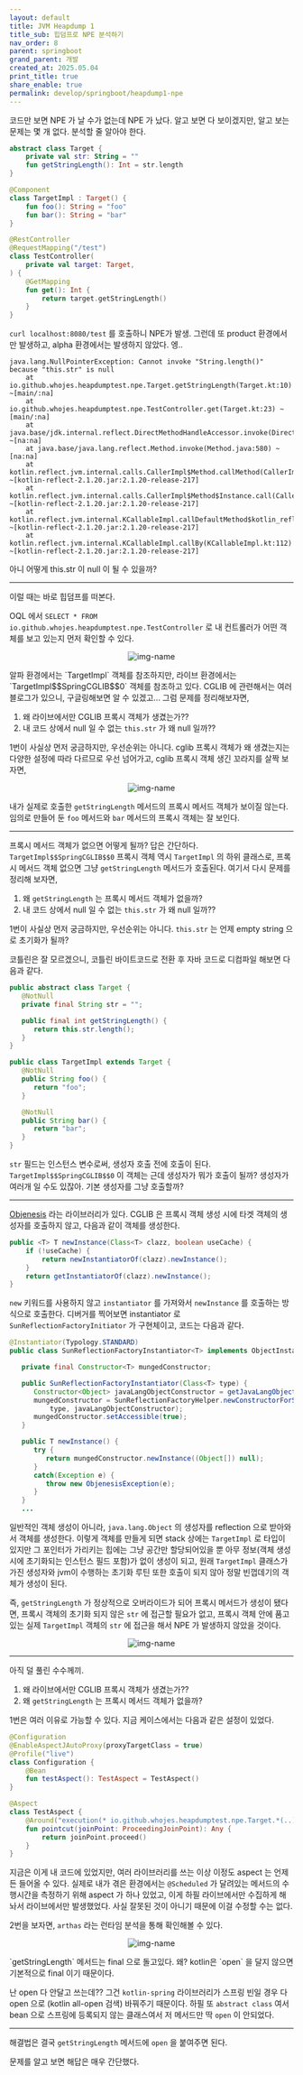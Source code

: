```yaml
---
layout: default
title: JVM Heapdump 1
title_sub: 힙덤프로 NPE 분석하기
nav_order: 8
parent: springboot
grand_parent: 개발 
created_at: 2025.05.04
print_title: true
share_enable: true
permalink: develop/springboot/heapdump1-npe
---
```


코드만 보면 NPE 가 날 수가 없는데 NPE 가 났다. 알고 보면 다 보이겠지만, 알고 보는 문제는 몇 개 없다. 분석할 줄 알아야 한다.  
  
```kotlin
abstract class Target {
    private val str: String = ""
    fun getStringLength(): Int = str.length
}

@Component
class TargetImpl : Target() {
	fun foo(): String = "foo"
	fun bar(): String = "bar"
}

@RestController
@RequestMapping("/test")
class TestController(
    private val target: Target,
) {
    @GetMapping
    fun get(): Int {
        return target.getStringLength()
    }
}
``` 

`curl localhost:8080/test` 를 호출하니 NPE가 발생. 
그런데 또 product 환경에서만 발생하고, alpha 환경에서는 발생하지 않았다. 엥.. 

```
java.lang.NullPointerException: Cannot invoke "String.length()" because "this.str" is null
	at io.github.whojes.heapdumptest.npe.Target.getStringLength(Target.kt:10) ~[main/:na]
	at io.github.whojes.heapdumptest.npe.TestController.get(Target.kt:23) ~[main/:na]
	at java.base/jdk.internal.reflect.DirectMethodHandleAccessor.invoke(DirectMethodHandleAccessor.java:103) ~[na:na]
	at java.base/java.lang.reflect.Method.invoke(Method.java:580) ~[na:na]
	at kotlin.reflect.jvm.internal.calls.CallerImpl$Method.callMethod(CallerImpl.kt:97) ~[kotlin-reflect-2.1.20.jar:2.1.20-release-217]
	at kotlin.reflect.jvm.internal.calls.CallerImpl$Method$Instance.call(CallerImpl.kt:113) ~[kotlin-reflect-2.1.20.jar:2.1.20-release-217]
	at kotlin.reflect.jvm.internal.KCallableImpl.callDefaultMethod$kotlin_reflection(KCallableImpl.kt:207) ~[kotlin-reflect-2.1.20.jar:2.1.20-release-217]
	at kotlin.reflect.jvm.internal.KCallableImpl.callBy(KCallableImpl.kt:112) ~[kotlin-reflect-2.1.20.jar:2.1.20-release-217]
```

아니 어떻게 this.str 이 null 이 될 수 있을까?  
  
  
---  
이럴 때는 바로 힙덤프를 떠본다.  
  
OQL 에서 `SELECT * FROM io.github.whojes.heapdumptest.npe.TestController` 로 내 컨트롤러가 어떤 객체를 보고 있는지 먼저 확인할 수 있다.  

<p align="center">
  <img alt="img-name" src="/assets/images/heapdump/1_npe_1.png" class="content-image-1"><br>
</p>
알파 환경에서는 `TargetImpl` 객체를 참조하지만, 라이브 환경에서는 `TargetImpl$$SpringCGLIB$$0` 객체를 참조하고 있다. CGLIB 에 관련해서는 여러 블로그가 있으니, 구글링해보면 알 수 있겠고... 그럼 문제를 정리해보자면,

1. 왜 라이브에서만 CGLIB 프록시 객체가 생겼는가??  
2. 내 코드 상에서 null 일 수 없는 `this.str` 가 왜 null 일까??  
  
1번이 사실상 먼저 궁금하지만, 우선순위는 아니다. cglib 프록시 객체가 왜 생겼는지는 다양한 설정에 따라 다르므로 우선 넘어가고, cglib 프록시 객체 생긴 꼬라지를 살짝 보자면,
<p align="center">
  <img alt="img-name" src="/assets/images/heapdump/1_npe_2.png" class="content-image-1"><br>
</p>

내가 실제로 호출한 `getStringLength` 메서드의 프록시 메서드 객체가 보이질 않는다. 임의로 만들어 둔 `foo` 메서드와 `bar` 메서드의 프록시 객체는 잘 보인다.  
  
  
---  
프록시 메서드 객체가 없으면 어떻게 될까? 답은 간단하다. `TargetImpl$$SpringCGLIB$$0` 프록시 객체 역시 `TargetImpl` 의 하위 클래스로, 프록시 메서드 객체 없으면 그냥 `getStringLength` 메서드가 호출된다. 여기서 다시 문제를 정리해 보자면, 
  
1. 왜 `getStringLength` 는 프록시 메서드 객체가 없을까?  
2. 내 코드 상에서 null 일 수 없는 `this.str` 가 왜 null 일까??  
  
1번이 사실상 먼저 궁금하지만, 우선순위는 아니다. `this.str` 는 언제 empty string 으로 초기화가 될까? 

코틀린은 잘 모르겠으니, 코틀린 바이트코드로 전환 후 자바 코드로 디컴파일 해보면 다음과 같다.  

```java 
public abstract class Target {
   @NotNull
   private final String str = "";

   public final int getStringLength() {
      return this.str.length();
   }
}

public class TargetImpl extends Target {
   @NotNull
   public String foo() {
      return "foo";
   }

   @NotNull
   public String bar() {
      return "bar";
   }
}
```
  
`str` 필드는 인스턴스 변수로써, 생성자 호출 전에 호출이 된다. `TargetImpl$$SpringCGLIB$$0` 이 객체는 근데 생성자가 뭐가 호출이 될까? 생성자가 여러개 일 수도 있잖아. 기본 생성자를 그냥 호출할까?  
  
--- 
  
[Objenesis](https://github.com/spring-projects/spring-framework/blob/6.1.x/spring-core/src/main/java/org/springframework/objenesis/SpringObjenesis.java) 라는 라이브러리가 있다. CGLIB 은 프록시 객체 생성 시에 타겟 객체의 생성자를 호출하지 않고, 다음과 같이 객체를 생성한다. 
```java
public <T> T newInstance(Class<T> clazz, boolean useCache) {
	if (!useCache) {
		return newInstantiatorOf(clazz).newInstance();
	}
	return getInstantiatorOf(clazz).newInstance();
}
```

`new` 키워드를 사용하지 않고 `instantiator` 를 가져와서 `newInstance` 를 호출하는 방식으로 호출한다. 디버거를 찍어보면 instantiator 로 `SunReflectionFactoryInitiator` 가  구현체이고, 코드는 다음과 같다.  

```java
@Instantiator(Typology.STANDARD)
public class SunReflectionFactoryInstantiator<T> implements ObjectInstantiator<T> {

   private final Constructor<T> mungedConstructor;

   public SunReflectionFactoryInstantiator(Class<T> type) {
      Constructor<Object> javaLangObjectConstructor = getJavaLangObjectConstructor();
      mungedConstructor = SunReflectionFactoryHelper.newConstructorForSerialization(
          type, javaLangObjectConstructor);
      mungedConstructor.setAccessible(true);
   }

   public T newInstance() {
      try {
         return mungedConstructor.newInstance((Object[]) null);
      }
      catch(Exception e) {
         throw new ObjenesisException(e);
      }
   }
   ...
```

일반적인 객체 생성이 아니라, `java.lang.Object` 의 생성자를 reflection 으로 받아와서 객체를 생성한다. 이렇게 객체를 만들게 되면 stack 상에는 `TargetImpl` 로 타입이 있지만 그 포인터가 가리키는 힙에는 그냥 공간만 할당되어있을 뿐 아무 정보(객체 생성시에 초기화되는 인스턴스 필드 포함)가 없이 생성이 되고, 원래 `TargetImpl` 클래스가 가진 생성자와 jvm이 수행하는 초기화 루틴 또한 호출이 되지 않아 정말 빈껍데기의 객체가 생성이 된다.  
  
즉, `getStringLength` 가 정상적으로 오버라이드가 되어 프록시 메서드가 생성이 됐다면, 프록시 객체의 초기화 되지 않은 `str` 에 접근할 필요가 없고, 프록시 객체 안에 품고 있는 실제 `TargetImpl` 객체의 `str` 에 접근을 해서 NPE 가 발생하지 않았을 것이다.
<p align="center">
	<img alt="img-name" src="/assets/images/heapdump/1_npe_4.png" class="content-image-1"><br>
</p>
  
---  
아직 덜 풀린 수수께끼. 
1. 왜 라이브에서만 CGLIB 프록시 객체가 생겼는가??  
2. 왜 `getStringLength` 는 프록시 메서드 객체가 없을까?  

1번은 여러 이유로 가능할 수 있다. 지금 케이스에서는 다음과 같은 설정이 있었다. 

```kotlin
@Configuration
@EnableAspectJAutoProxy(proxyTargetClass = true)
@Profile("live")
class Configuration {
    @Bean
    fun testAspect(): TestAspect = TestAspect()
}

@Aspect
class TestAspect {
    @Around("execution(* io.github.whojes.heapdumptest.npe.Target.*(..))")
    fun pointcut(joinPoint: ProceedingJoinPoint): Any {
        return joinPoint.proceed()
    }
}

```
  
지금은 이게 내 코드에 있었지만, 여러 라이브러리를 쓰는 이상 이정도 aspect 는 언제든 들어올 수 있다. 실제로 내가 겪은 환경에서는 `@Scheduled` 가 달려있는 메서드의 수행시간을 측정하기 위해 aspect 가 하나 있었고, 이게 하필 라이브에서만 수집하게 해놔서 라이브에서만 발생했었다. 사실 잘못된 것이 아니기 때문에 이걸 수정할 수는 없다.  
  
2번을 보자면, `arthas` 라는 런타임 분석을 통해 확인해볼 수 있다. 
<p align="center">
  <img alt="img-name" src="/assets/images/heapdump/1_npe_3.png" class="content-image-1"><br>
</p>
`getStringLength` 메서드는 final 으로 돌고있다. 왜? kotlin은 `open` 을 달지 않으면 기본적으로 final 이기 때문이다.  
  
난 open 다 안달고 쓰는데?? 그건 `kotlin-spring` 라이브러리가 스프링 빈일 경우 다 open 으로 (kotlin all-open 검색) 바꿔주기 때문이다. 하필 또 `abstract class` 여서 bean 으로 스프링에 등록되지 않는 클래스여서 저 메서드만 딱 `open` 이 안되었다.  
  
---

해결법은 결국 `getStringLength` 메서드에 `open` 을 붙여주면 된다.  
  
문제를 알고 보면 해답은 매우 간단했다.  
 